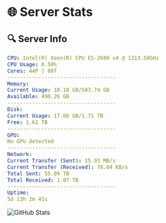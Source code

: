 # 🌐 Server Stats
## 🔍 Server Info
```yaml
CPU: Intel(R) Xeon(R) CPU E5-2699 v4 @ 1313.58GHz
CPU Usage: 0.50%
Cores: 44P | 88T
-----------------------------------
Memory:
Current Usage: 10.10 GB/503.74 GB
Available: 490.26 GB
-----------------------------------
Disk:
Current Usage: 17.66 GB/1.71 TB
Free: 1.61 TB
-----------------------------------
GPU:
No GPU detected
-----------------------------------
Network:
Current Transfer (Sent): 15.93 MB/s
Current Transfer (Received): 78.84 KB/s
Total Sent: 55.09 TB
Total Received: 1.07 TB
-----------------------------------
Uptime:
5d 13h 2m 41s
```
![GitHub Stats](https://img.shields.io/badge/Updated-2025-02-13_11:45:59-blue)